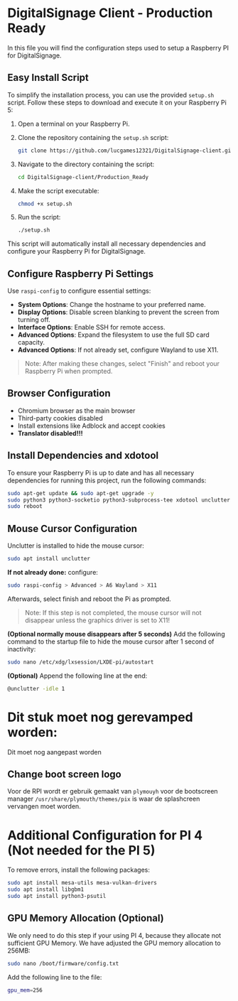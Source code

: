 
# DigitalSignage Client - Production Ready
In this file you will find the configuration steps used to setup a Raspberry PI for DigitalSignage.


## Easy Install Script

To simplify the installation process, you can use the provided `setup.sh` script. Follow these steps to download and execute it on your Raspberry Pi 5:

1. Open a terminal on your Raspberry Pi.
2. Clone the repository containing the `setup.sh` script:

    ```bash
    git clone https://github.com/lucgames12321/DigitalSignage-client.git
    ```

4. Navigate to the directory containing the script:

    ```bash
    cd DigitalSignage-client/Production_Ready
    ```
    
6. Make the script executable:

    ```bash
    chmod +x setup.sh
    ```
    
8. Run the script:

    ```bash
    ./setup.sh
    ```
    

This script will automatically install all necessary dependencies and configure your Raspberry Pi for DigitalSignage.

## Configure Raspberry Pi Settings
Use `raspi-config` to configure essential settings:
- **System Options**: Change the hostname to your preferred name.
- **Display Options**: Disable screen blanking to prevent the screen from turning off.
- **Interface Options**: Enable SSH for remote access.
- **Advanced Options**: Expand the filesystem to use the full SD card capacity.
- **Advanced Options**: If not already set, configure Wayland to use X11.

> Note: After making these changes, select "Finish" and reboot your Raspberry Pi when prompted.


## Browser Configuration
- Chromium browser as the main browser
- Third-party cookies disabled
- Install extensions like Adblock and accept cookies
- **Translator disabled!!!**


## Install Dependencies and xdotool
To ensure your Raspberry Pi is up to date and has all necessary dependencies for running this project, run the following commands:
```bash
sudo apt-get update && sudo apt-get upgrade -y
sudo python3 python3-socketio python3-subprocess-tee xdotool unclutter chromium-browser
sudo reboot
```

## Mouse Cursor Configuration
Unclutter is installed to hide the mouse cursor:
```bash
sudo apt install unclutter
```
**If not already done:** configure:
```bash
sudo raspi-config > Advanced > A6 Wayland > X11
```
Afterwards, select finish and reboot the Pi as prompted.

> Note: If this step is not completed, the mouse cursor will not disappear unless the graphics driver is set to X11!

**(Optional normally mouse disappears after 5 seconds)** Add the following command to the startup file to hide the mouse cursor after 1 second of inactivity:
```bash
sudo nano /etc/xdg/lxsession/LXDE-pi/autostart
```
**(Optional)** Append the following line at the end:
```bash
@unclutter -idle 1
```



# Dit stuk moet nog gerevamped worden:
Dit moet nog aangepast worden
## Change boot screen logo
Voor de RPI wordt er gebruik gemaakt van `plymouyh` voor de bootscreen manager
`/usr/share/plymouth/themes/pix` is waar de splashcreen vervangen moet worden.






# Additional Configuration for PI 4 (Not needed for the PI 5)
To remove errors, install the following packages:
```bash
sudo apt install mesa-utils mesa-vulkan-drivers
sudo apt install libgbm1
sudo apt install python3-psutil
```

## GPU Memory Allocation (Optional)
We only need to do this step if your using PI 4, because they allocate not sufficient GPU Memory.
We have adjusted the GPU memory allocation to 256MB:
```bash
sudo nano /boot/firmware/config.txt
```
Add the following line to the file:
```bash
gpu_mem=256
```
